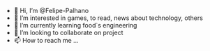 - 👋 Hi, I’m @Felipe-Palhano
- 👀 I’m interested in games, to read, news about technology, others
- 🌱 I’m currently learning food`s engineering
- 💞️ I’m looking to collaborate on project
- 📫 How to reach me ...

<!---
Felipe-Palhano/Felipe-Palhano is a ✨ special ✨ repository because its `README.md` (this file) appears on your GitHub profile.
You can click the Preview link to take a look at your changes.
--->
